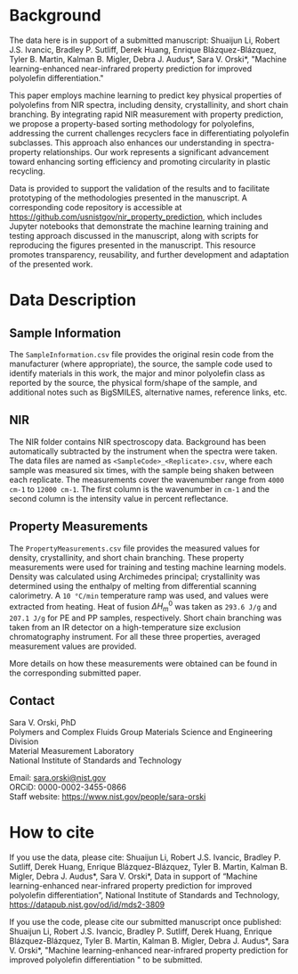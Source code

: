 # Background

The data here is in support of a submitted manuscript: Shuaijun Li, Robert J.S. Ivancic, Bradley P. Sutliff, Derek Huang, Enrique Blázquez-Blázquez, Tyler B. Martin, Kalman B. Migler, Debra J. Audus*, Sara V. Orski*, "Machine learning-enhanced near-infrared property prediction for improved polyolefin differentiation."

This paper employs machine learning to predict key physical properties of polyolefins from NIR spectra, including density, crystallinity, and short chain branching. By integrating rapid NIR measurement with property prediction, we propose a property-based sorting methodology for polyolefins, addressing the current challenges recyclers face in differentiating polyolefin subclasses. This approach also enhances our understanding in spectra-property relationships. Our work represents a significant advancement toward enhancing sorting efficiency and promoting circularity in plastic recycling.

Data is provided to support the validation of the results and to facilitate prototyping of the methodologies presented in the manuscript. A corresponding code repository is accessible at https://github.com/usnistgov/nir_property_prediction, which includes Jupyter notebooks that demonstrate the machine learning training and testing approach discussed in the manuscript, along with scripts for reproducing the figures presented in the manuscript. This resource promotes transparency, reusability, and further development and adaptation of the presented work.

# Data Description

## Sample Information
The `SampleInformation.csv` file provides the original resin code from the manufacturer (where appropriate), the source, the sample code used to identify materials in this work, the major and minor polyolefin class as reported by the source, the physical form/shape of the sample, and additional notes such as BigSMILES, alternative names, reference links, etc.

## NIR
The NIR folder contains NIR spectroscopy data. Background has been automatically subtracted by the instrument when the spectra were taken. The data files are named as `<SampleCode>_<Replicate>.csv`, where each sample was measured six times, with the sample being shaken between each replicate. The measurements cover the wavenumber range from `4000 cm-1` to `12000 cm-1`. The first column is the wavenumber in `cm-1` and the second column is the intensity value in percent reflectance.

## Property Measurements
The `PropertyMeasurements.csv` file provides the measured values for density, crystallinity, and short chain branching. These property measurements were used for training and testing machine learning models. Density was calculated using Archimedes principal; crystallinity was determined using the enthalpy of melting from differential scanning calorimetry. A `10 °C/min` temperature ramp was used, and values were extracted from heating. Heat of fusion $\Delta H_m^0$ was taken as `293.6 J/g` and `207.1 J/g` for PE and PP samples, respectively. Short chain branching was taken from an IR detector on a high-temperature size exclusion chromatography instrument. For all these three properties, averaged measurement values are provided.

More details on how these measurements were obtained can be found in the corresponding submitted paper.

## Contact

Sara V. Orski, PhD  
Polymers and Complex Fluids Group
Materials Science and Engineering Division  
Material Measurement Laboratory  
National Institute of Standards and Technology  

Email: sara.orski@nist.gov  
ORCiD: 0000-0002-3455-0866  
Staff website: https://www.nist.gov/people/sara-orski  

# How to cite
If you use the data, please cite:
Shuaijun Li, Robert J.S. Ivancic, Bradley P. Sutliff, Derek Huang, Enrique Blázquez-Blázquez, Tyler B. Martin, Kalman B. Migler, Debra J. Audus*, Sara V. Orski*, Data in support of “Machine learning-enhanced near-infrared property prediction for improved polyolefin differentiation”, National Institute of Standards and Technology, https://datapub.nist.gov/od/id/mds2-3809

If you use the code, please cite our submitted manuscript once published:
Shuaijun Li, Robert J.S. Ivancic, Bradley P. Sutliff, Derek Huang, Enrique Blázquez-Blázquez, Tyler B. Martin, Kalman B. Migler, Debra J. Audus*, Sara V. Orski*, "Machine learning-enhanced near-infrared property prediction for improved polyolefin differentiation " to be submitted.





